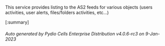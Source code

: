 






This service provides listing to the AS2 feeds for various objects (users activities, user alerts, files/folders activities, etc...)

[:summary]

###### Auto generated by Pydio Cells Enterprise Distribution v4.0.6-rc3 on 9-Jan-2023
